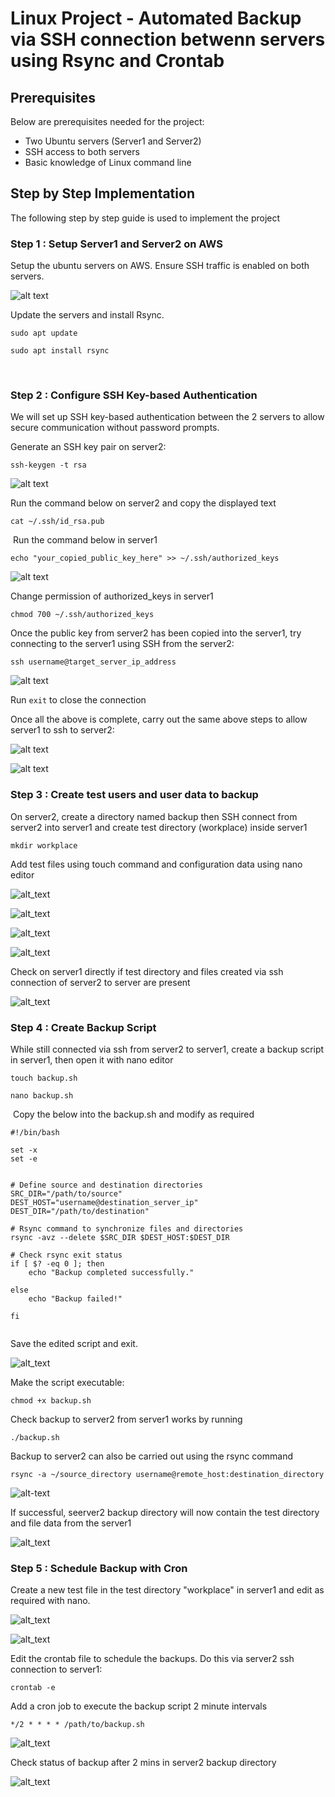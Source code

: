# Linux Project - Automated Backup via SSH connection betwenn servers using Rsync and Crontab

## Prerequisites
Below are prerequisites needed for the project:

- Two Ubuntu servers (Server1 and Server2)
- SSH access to both servers
- Basic knowledge of Linux command line
​

## Step by Step Implementation

The following step by step guide is used to implement the project

### Step 1 : Setup Server1 and Server2 on AWS

​Setup the ubuntu servers on AWS. Ensure SSH traffic is enabled on both servers.

![alt text](Images/servers.png)

Update the servers and install Rsync.
​
```
sudo apt update
```

```​
sudo apt install rsync
```
​

### Step 2 : Configure SSH Key-based Authentication

We will set up SSH key-based authentication between the 2 servers to allow secure communication without password prompts.
​

Generate an SSH key pair on server2:
​
```
ssh-keygen -t rsa
```

​![alt text](Images/keypair%20server2.png)

​Run the command below on server2 and copy the displayed text
​
```
cat ~/.ssh/id_rsa.pub
```
​
Run the command below in server1
​
```
echo "your_copied_public_key_here" >> ~/.ssh/authorized_keys
```
​![alt text](Images/server1%20echo.png)

Change permission of authorized_keys in server1
​
```
chmod 700 ~/.ssh/authorized_keys
```
Once the public key from server2 has been copied into the server1, try connecting to the server1 using SSH from the server2:
​
```
ssh username@target_server_ip_address
```

![alt text](Images/ssh%20server2%20-%20server1.png)

​Run `exit` to close the connection

Once all the above is complete, carry out the same above steps to allow server1 to ssh to server2:

​![alt text](Images/keypair%20server1.png)

​![alt text](Images/ssh%20server1%20-%20server2%20test.png)

### Step 3 : Create test users and user data to backup

On server2, create a directory named backup then SSH connect from server2 into server1 and create test directory (workplace) inside server1

`mkdir workplace`

Add test files using touch command and configuration data using nano editor

![alt_text](Images/test%20dir.png)

![alt_text](Images/test%20file1.png)

![alt_text](Images/test%20file2.png)

![alt_text](Images/test%20file3.png)

Check on server1 directly if test directory and files created via ssh connection of server2 to server are present 

![alt_text](Images/test%20check%20server1.png)

### Step 4 : Create Backup Script

While still connected via ssh from server2 to server1, create a backup script in server1, then open it with nano editor

```
touch backup.sh
```

```
nano backup.sh
```
​
Copy the below into the backup.sh and modify as required
​
```
#!/bin/bash
​
set -x
set -e
​
​
# Define source and destination directories
SRC_DIR="/path/to/source"
DEST_HOST="username@destination_server_ip"
DEST_DIR="/path/to/destination"
​
# Rsync command to synchronize files and directories
rsync -avz --delete $SRC_DIR $DEST_HOST:$DEST_DIR
​
# Check rsync exit status
if [ $? -eq 0 ]; then
    echo "Backup completed successfully."
    
else
    echo "Backup failed!"
   
fi
​
```

Save the edited script and exit. 

![alt_text](Images/backup-script.png)
​

Make the script executable:
​
```
chmod +x backup.sh
```
​Check backup to server2 from server1 works by running

`./backup.sh`

Backup to server2 can also be carried out using the rsync command
```
rsync -a ~/source_directory username@remote_host:destination_directory
```

![alt-text](Images/backup-success.png)

If successful, seerver2 backup directory will now contain the test directory and file data from the server1

![alt_text](Images/backup%20check.png)

### Step 5 : Schedule Backup with Cron
Create a new test file in the test directory "workplace" in server1 and edit as required with nano. 

![alt_text](Images/new%20test%20file.png)

![alt_text](Images/new%20file2.png)

Edit the crontab file to schedule the backups. Do this via server2 ssh connection to server1:
​
```
crontab -e
```
Add a cron job to execute the backup script 2 minute intervals
​
```
*/2 * * * * /path/to/backup.sh
```
![alt_text](Images/cronjob.png)

Check status of backup after 2 mins in server2 backup directory

![alt_text](Images/cronjob%20check.png)